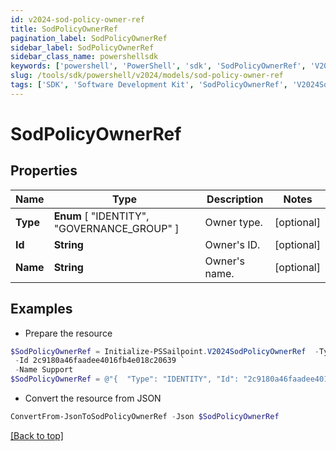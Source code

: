 ```yaml
---
id: v2024-sod-policy-owner-ref
title: SodPolicyOwnerRef
pagination_label: SodPolicyOwnerRef
sidebar_label: SodPolicyOwnerRef
sidebar_class_name: powershellsdk
keywords: ['powershell', 'PowerShell', 'sdk', 'SodPolicyOwnerRef', 'V2024SodPolicyOwnerRef'] 
slug: /tools/sdk/powershell/v2024/models/sod-policy-owner-ref
tags: ['SDK', 'Software Development Kit', 'SodPolicyOwnerRef', 'V2024SodPolicyOwnerRef']
---
```



# SodPolicyOwnerRef

## Properties

Name | Type | Description | Notes
------------ | ------------- | ------------- | -------------
**Type** |  **Enum** [  "IDENTITY",    "GOVERNANCE_GROUP" ] | Owner type. | [optional] 
**Id** | **String** | Owner's ID. | [optional] 
**Name** | **String** | Owner's name. | [optional] 

## Examples

- Prepare the resource
```powershell
$SodPolicyOwnerRef = Initialize-PSSailpoint.V2024SodPolicyOwnerRef  -Type IDENTITY `
 -Id 2c9180a46faadee4016fb4e018c20639 `
 -Name Support
$SodPolicyOwnerRef = @"{  "Type": "IDENTITY", "Id": "2c9180a46faadee4016fb4e018c20639", "Name": "Support" }"@
```

- Convert the resource from JSON
```powershell
ConvertFrom-JsonToSodPolicyOwnerRef -Json $SodPolicyOwnerRef
```


[[Back to top]](#) 

